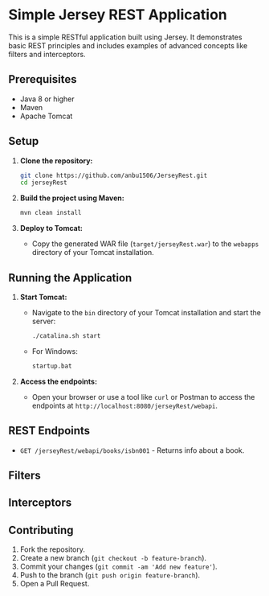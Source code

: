 # Simple Jersey REST Application

This is a simple RESTful application built using Jersey. It demonstrates basic REST principles and includes examples of advanced concepts like filters and interceptors.

## Prerequisites

- Java 8 or higher
- Maven
- Apache Tomcat

## Setup

1. **Clone the repository:**
   ```bash
   git clone https://github.com/anbu1506/JerseyRest.git
   cd jerseyRest
   ```

2. **Build the project using Maven:**
   ```bash
   mvn clean install
   ```

3. **Deploy to Tomcat:**
   - Copy the generated WAR file (`target/jerseyRest.war`) to the `webapps` directory of your Tomcat installation.

## Running the Application

1. **Start Tomcat:**
   - Navigate to the `bin` directory of your Tomcat installation and start the server:
     ```bash
     ./catalina.sh start
     ```
   - For Windows:
     ```bash
     startup.bat
     ```

2. **Access the endpoints:**
   - Open your browser or use a tool like `curl` or Postman to access the endpoints at `http://localhost:8080/jerseyRest/webapi`.


## REST Endpoints

- `GET /jerseyRest/webapi/books/isbn001` - Returns info about a book.

## Filters

## Interceptors

## Contributing

1. Fork the repository.
2. Create a new branch (`git checkout -b feature-branch`).
3. Commit your changes (`git commit -am 'Add new feature'`).
4. Push to the branch (`git push origin feature-branch`).
5. Open a Pull Request.
